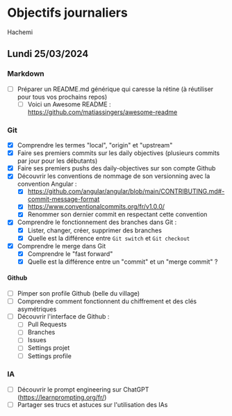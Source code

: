 # Objectifs journaliers

Hachemi

## Lundi 25/03/2024

### Markdown

- [ ] Préparer un README.md générique qui caresse la rétine (à réutiliser pour tous vos prochains repos)
    - [ ] Voici un Awesome README : https://github.com/matiassingers/awesome-readme

### Git

- [X] Comprendre les termes "local", "origin" et "upstream"
- [X] Faire ses premiers commits sur les daily objectives (plusieurs commits par jour pour les débutants)
- [X] Faire ses premiers pushs des daily-objectives sur son compte Github
- [X] Découvrir les conventions de nommage de son versionning avec la convention Angular :
  - [X] https://github.com/angular/angular/blob/main/CONTRIBUTING.md#-commit-message-format
  - [X] https://www.conventionalcommits.org/fr/v1.0.0/
  - [X] Renommer son dernier commit en respectant cette convention
- [X] Comprendre le fonctionnement des branches dans Git :
    - [X] Lister, changer, créer, supprimer des branches
    - [X] Quelle est la différence entre `Git switch` et `Git checkout`
- [X] Comprendre le merge dans Git
    - [X] Comprendre le "fast forward"
    - [X] Quelle est la différence entre un "commit" et un "merge commit" ?

#### Github

- [ ] Pimper son profile Github (belle du village)
- [ ] Comprendre comment fonctionnent du chiffrement et des clés asymétriques
- [ ] Découvrir l'interface de Github :
    - [ ] Pull Requests
    - [ ] Branches
    - [ ] Issues
    - [ ] Settings projet
    - [ ] Settings profile

### IA

- [ ] Découvrir le prompt engineering sur ChatGPT (https://learnprompting.org/fr/)
- [ ] Partager ses trucs et astuces sur l'utilisation des IAs
